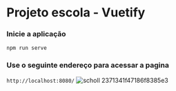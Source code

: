 # Projeto escola - Vuetify

### Inicie a aplicação
```
npm run serve
```
### Use o seguinte endereço para acessar a pagina
``
http://localhost:8080/
``
![scholl 2371341f47186f8385e3](https://user-images.githubusercontent.com/57879201/193667739-cc71bde2-25a8-4542-854f-c6e1d8db817b.png)
